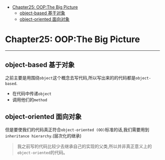 
- [Chapter25: OOP:The Big Picture](#chapter25-oopthe-big-picture)
  - [object-based 基于对象](#object-based-%E5%9F%BA%E4%BA%8E%E5%AF%B9%E8%B1%A1)
  - [object-oriented 面向对象](#object-oriented-%E9%9D%A2%E5%90%91%E5%AF%B9%E8%B1%A1)



# Chapter25: OOP:The Big Picture

---

## object-based 基于对象

之前主要是用围绕`object`这个概念去写代码,所以写出来的的代码都是`object-based`.

- 在代码中传递`object`
- 调用他们的`method`

## object-oriented 面向对象

但是要使我们的代码真正符合`object-oriented (OO)`标准的话,我们需要用到`inheritance hierarchy`.(层次化的继承)

> 我之前写的代码比较少去继承自己的实现的父类,所以并非真正意义上的`object-oriented`的代码。



